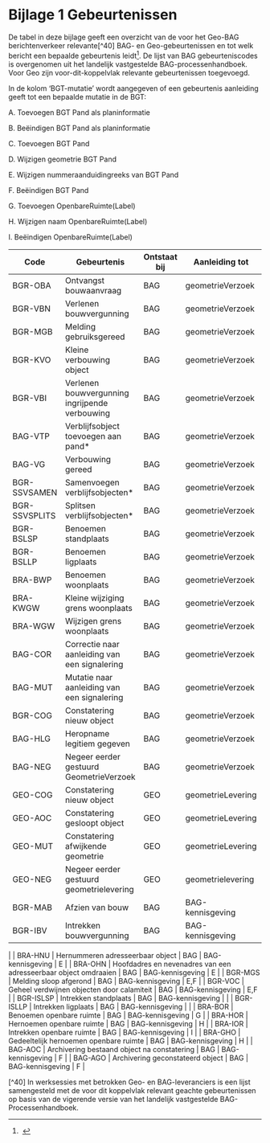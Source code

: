 Bijlage 1 Gebeurtenissen
========================

De tabel in deze bijlage geeft een overzicht van de voor het Geo-BAG
berichtenverkeer relevante[\^40] BAG- en Geo-gebeurtenissen en tot welk bericht
een bepaalde gebeurtenis leidt[^1]. De lijst van BAG gebeurteniscodes is
overgenomen uit het landelijk vastgestelde BAG-processenhandboek. Voor Geo zijn
voor-dit-koppelvlak relevante gebeurtenissen toegevoegd.

[^1]:  

In de kolom ‘BGT-mutatie’ wordt aangegeven of een gebeurtenis aanleiding geeft
tot een bepaalde mutatie in de BGT:

A.  Toevoegen BGT Pand als planinformatie

B.  Beëindigen BGT Pand als planinformatie

C.  Toevoegen BGT Pand

D.  Wijzigen geometrie BGT Pand

E.  Wijzigen nummeraanduidingreeks van BGT Pand

F.  Beëindigen BGT Pand

G.  Toevoegen OpenbareRuimte(Label)

H.  Wijzigen naam OpenbareRuimte(Label)

I.  Beëindigen OpenbareRuimte(Label)

| **Code**      | **Gebeurtenis**                                                 | **Ontstaat bij** | **Aanleiding tot** | **BGT-mutatie** |
|---------------|-----------------------------------------------------------------|------------------|--------------------|-----------------|
| BGR-OBA       | Ontvangst bouwaanvraag                                          | BAG              | geometrieVerzoek   |                 |
| BGR-VBN       | Verlenen bouwvergunning                                         | BAG              | geometrieVerzoek   | A               |
| BGR-MGB       | Melding gebruiksgereed                                          | BAG              | geometrieVerzoek   |                 |
| BGR-KVO       | Kleine verbouwing object                                        | BAG              | geometrieVerzoek   | A               |
| BGR-VBI       | Verlenen bouwvergunning ingrijpende verbouwing                  | BAG              | geometrieVerzoek   | A               |
| BAG-VTP       | Verblijfsobject toevoegen aan pand\*                            | BAG              | geometrieVerzoek   | F               |
| BAG-VG        | Verbouwing gereed                                               | BAG              | geometrieVerzoek   | E               |
| BGR-SSVSAMEN  | Samenvoegen verblijfsobjecten\*                                 | BAG              | geometrieVerzoek   | F               |
| BGR-SSVSPLITS | Splitsen verblijfsobjecten\*                                    | BAG              | geometrieVerzoek   | F               |
| BGR-BSLSP     | Benoemen standplaats                                            | BAG              | geometrieVerzoek   |                 |
| BGR-BSLLP     | Benoemen ligplaats                                              | BAG              | geometrieVerzoek   |                 |
| BRA-BWP       | Benoemen woonplaats                                             | BAG              | geometrieVerzoek   |                 |
| BRA-KWGW      | Kleine wijziging grens woonplaats                               | BAG              | geometrieVerzoek   |                 |
| BRA-WGW       | Wijzigen grens woonplaats                                       | BAG              | geometrieVerzoek   |                 |
| BAG-COR       | Correctie naar aanleiding van een signalering                   | BAG              | geometrieVerzoek   | D,E,H           |
| BAG-MUT       | Mutatie naar aanleiding van een signalering                     | BAG              | geometrieVerzoek   | D,E,H           |
| BGR-COG       | Constatering nieuw object                                       | BAG              | geometrieVerzoek   | C,E             |
| BAG-HLG       | Heropname legitiem gegeven                                      | BAG              | geometrieVerzoek   | C,E             |
| BAG-NEG       | Negeer eerder gestuurd GeometrieVerzoek                         | BAG              | geometrieVerzoek   |                 |
| GEO-COG       | Constatering nieuw object                                       | GEO              | geometrieLevering  | C,E             |
| GEO-AOC       | Constatering gesloopt object                                    | GEO              | geometrieLevering  | E,F             |
| GEO-MUT       | Constatering afwijkende geometrie                               | GEO              | geometrieLevering  | D               |
| GEO-NEG       | Negeer eerder gestuurd geometrielevering                        | GEO              | geometrielevering  |                 |
| BGR-MAB       | Afzien van bouw                                                 | BAG              | BAG-kennisgeving   | F               |
| BGR-IBV       | Intrekken bouwvergunning                                        | BAG              | BAG-kennisgeving   | F               |
|
| BRA-HNU       | Hernummeren adresseerbaar object                                | BAG              | BAG-kennisgeving   | E               |
| BRA-OHN       | Hoofdadres en nevenadres van een adresseerbaar object omdraaien | BAG              | BAG-kennisgeving   | E               |
| BGR-MGS       | Melding sloop afgerond                                          | BAG              | BAG-kennisgeving   | E,F             |
| BGR-VOC       | Geheel verdwijnen objecten door calamiteit                      | BAG              | BAG-kennisgeving   | E,F             |
| BGR-ISLSP     | Intrekken standplaats                                           | BAG              | BAG-kennisgeving   |                 |
| BGR-ISLLP     | Intrekken ligplaats                                             | BAG              | BAG-kennisgeving   |                 |
| BRA-BOR       | Benoemen openbare ruimte                                        | BAG              | BAG-kennisgeving   | G               |
| BRA-HOR       | Hernoemen openbare ruimte                                       | BAG              | BAG-kennisgeving   | H               |
| BRA-IOR       | Intrekken openbare ruimte                                       | BAG              | BAG-kennisgeving   | I               |
| BRA-GHO       | Gedeeltelijk hernoemen openbare ruimte                          | BAG              | BAG-kennisgeving   | H               |
| BAG-AOC       | Archivering bestaand object na constatering                     | BAG              | BAG-kennisgeving   | F               |
| BAG-AGO       | Archivering geconstateerd object                                | BAG              | BAG-kennisgeving   | F               |

[\^40] In werksessies met betrokken Geo- en BAG-leveranciers is een lijst
samengesteld met de voor dit koppelvlak relevant geachte gebeurtenissen op basis
van de vigerende versie van het landelijk vastgestelde BAG-Processenhandboek.
